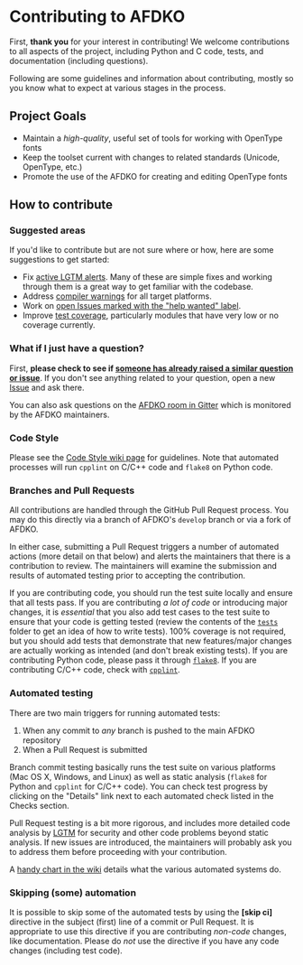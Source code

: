 # Contributing to AFDKO

First, **thank you** for your interest in contributing! We welcome contributions to all aspects of the project, including Python and C code, tests, and documentation (including questions).

Following are some guidelines and information about contributing, mostly so you know what to expect at various stages in the process.

## Project Goals
 - Maintain a _high-quality_, useful set of tools for working with OpenType fonts
 - Keep the toolset current with changes to related standards (Unicode, OpenType, etc.)
 - Promote the use of the AFDKO for creating and editing OpenType fonts

## How to contribute

### Suggested areas
If you'd like to contribute but are not sure where or how, here are some suggestions to get started:
 - Fix [active LGTM alerts](https://lgtm.com/projects/g/adobe-type-tools/afdko/alerts/?mode=list). Many of these are simple fixes and working through them is a great way to get familiar with the codebase.
 - Address [compiler warnings](https://github.com/adobe-type-tools/afdko/issues/633) for all target platforms.
 - Work on [open Issues marked with the "help wanted" label](https://github.com/adobe-type-tools/afdko/issues?q=is%3Aissue+label%3A%22help+wanted%22+is%3Aopen).
 - Improve [test coverage](https://codecov.io/gh/adobe-type-tools/afdko/branch/develop), particularly modules that have very low or no coverage currently.

### What if I just have a question?
First, **please check to see if [someone has already raised a similar question or issue](https://github.com/adobe-type-tools/afdko/issues?utf8=%E2%9C%93&q=is%3Aissue)**. If you don't see anything related to your question, open a new [Issue](https://github.com/adobe-type-tools/afdko/issues/new) and ask there.

You can also ask questions on the [AFDKO room in Gitter](https://gitter.im/adobe-type-tools/afdko) which is monitored by the AFDKO maintainers.

### Code Style
Please see the [Code Style wiki page](https://github.com/adobe-type-tools/afdko/wiki/Code-Style) for guidelines. Note that automated processes will run `cpplint` on C/C++ code and `flake8` on Python code.

### Branches and Pull Requests
All contributions are handled through the GitHub Pull Request process. You may do this directly via a branch of AFDKO's `develop` branch or via a fork of AFDKO.

In either case, submitting a Pull Request triggers a number of automated actions (more detail on that below) and alerts the maintainers that there is a contribution to review. The maintainers will examine the submission and results of automated testing prior to accepting the contribution.

If you are contributing code, you should run the test suite locally and ensure that all tests pass. If you are contributing _a lot of code_ or introducing major changes, it is *essential* that you also add test cases to the test suite to ensure that your code is getting tested (review the contents of the [`tests`](./tests/) folder to get an idea of how to write tests). 100% coverage is not required, but you should add tests that demonstrate that new features/major changes are actually working as intended (and don't break existing tests). If you are contributing Python code, please pass it through [`flake8`](http://flake8.pycqa.org/en/latest/). If you are contributing C/C++ code, check with [`cpplint`](https://github.com/cpplint/cpplint).

### Automated testing
There are two main triggers for running automated tests:
 1. When any commit to _any_ branch is pushed to the main AFDKO repository
 2. When a Pull Request is submitted
 
Branch commit testing basically runs the test suite on various platforms (Mac OS X, Windows, and Linux) as well as static analysis (`flake8` for Python and `cpplint` for C/C++ code). You can check test progress by clicking on the "Details" link next to each automated check listed in the Checks section.

Pull Request testing is a bit more rigorous, and includes more detailed code analysis by [LGTM](https://lgtm.com/projects/g/adobe-type-tools/afdko/alerts/?mode=list) for security and other code problems beyond static analysis. If new issues are introduced, the maintainers will probably ask you to address them before proceeding with your contribution.

A [handy chart in the wiki](https://github.com/adobe-type-tools/afdko/wiki/CI-Matrix) details what the various automated systems do.

### Skipping (some) automation
It is possible to skip some of the automated tests by using the **[skip ci]** directive in the subject (first) line of a commit or Pull Request. It is appropriate to use this directive if you are contributing _non-code_ changes, like documentation. Please do _not_ use the directive if you have any code changes (including test code).
